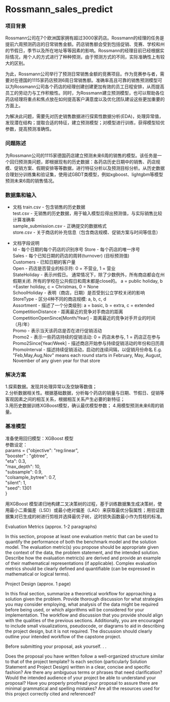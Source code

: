 # Rossmann_sales_predict


### **项目背景**

Rossmann公司在7个欧洲国家拥有超过3000家药店。Rossmann的经理的任务是提前六周预测药店的日常销售金额。药店销售额会受到包括促销、竞赛、学校和州的节假日，季节以及所在地址等等因素的影响。Rossmann的经理目前已经根据实际情况，用个人的方式进行了种种预测，由于预测方式的不同，实际准确性上有较大的区别。

为此，Rossmann公司举行了预测日常销售金额的竞赛项目。作为竞赛参与者，需要对在德国的1115家药店预测6周日常销售额。准确率高且可靠的销售预测模型可以为Rossmann公司各个药店的经理创建创建更加有效的员工日程安排，从而提高员工的劳动力与工作积极性。同时，为Rossmann建立预测模型，也可以帮助各位药店经理将重点和焦点放在如何提高客户满意度以及优化团队建设这些更加重要的方面上。

为解决此问题，需要先对历史销售数据进行探索性数据分析(EDA)，处理异常值，发现潜在结构；提取合适的特征，建立预测模型；对模型进行训练，获得模型较优参数，提高预测准确性。


### **问题陈述**

为Rossmann公司的1115家德国药店建立预测未来6周的销售的模型。该任务是一个回归预测类问题，即根据现有的历史数据：各药店历史日期中的销售、药店规模、促销方案、假期安排等等数据，进行特征分析以及预测目标分析。从历史数据合理划分训练集和验证集，使用试GBDT类模型，例如xgboost、lightgbm等模型预测未来6周的销售情况。



### **数据集和输入**

- 文档
train.csv - 包含销售的历史数据  
test.csv - 无销售的历史数据，用于输入模型后得出预测值，与实际销售比较计算准确率  
sample_submission.csv - 正确提交的数据格式  
store.csv - 关于商店的补充信息（包含商店规模、促销方案与时间等信息）

- 文档字段说明  
Id - 每个日期的每个药店的识别序号
Store - 每个药店的唯一序号  
Sales - 每个已知日期的药店的周转(turnover) (目标预测值)  
Customers - 已知日期的客户量  
Open - 药店是否营业的标示符: 0 = 不营业, 1 = 营业  
StateHoliday - 表示州假日。 通常情况下，除了少数例外，所有商店都会在州假期关闭. 所有的学校在公共假日和周末都是close的。 a = public holiday, b =Easter holiday, c = Christmas, 0 = None  
SchoolHoliday - 表明（商店，日期）是否受到公立学校关闭的影响  
StoreType - 区分4种不同的商店规模: a, b, c, d  
Assortment - 描述了一个分类级别: a = basic, b = extra, c = extended  
CompetitionDistance - 距离最近的竞争对手商店的距离  
CompetitionOpenSince[Month/Year] - 距离最近的竞争对手开业的时间（月/年）  
Promo - 表示当天该药店是否在进行促销活动  
Promo2 - 表示一些药店持续的促销活动: 0 = 药店未参与, 1 = 药店正在参与  
Promo2Since[Year/Week] - 描述商店开始参与持续促销活动的年份和日历周  
PromoInterval - 描述持续促销活动，启动的连续间隔，以促销月份命名 E.g. "Feb,May,Aug,Nov" means each round starts in February, May, August, November of any given year for that store

### **解决方案**

1.探索数据。发现并处理异常以及空缺等数值；  
2.分析数据相关性。根据基础数据，分析每个药店的销量与日期、节假日、促销等客观因素之间的相互关系，根据相互关系产生必要的新特征；  
3.用历史数据训练XGBoost模型，确认最优模型参数；
4.用模型预测未来6周的销量。

### **基准模型**

准备使用回归模型：XGBoost 模型    
参数设定：  
params = {"objective": "reg:linear",  
          "booster" : "gbtree",  
          "eta": 0.3,  
          "max_depth": 10,  
          "subsample": 0.9,  
          "colsample_bytree": 0.7,  
          "silent": 1,  
          "seed": 1301  
          }

用XGBoost 模型递归地构建二叉决策树的过程，基于训练数据集生成决策树，使用最小二乘偏差（LSD）或最小绝对偏差（LAD）来获取最优分裂属性；用验证数据集对已生成的树进行剪枝并选择最优子树，这时损失函数最小作为剪枝的标准。

Evaluation Metrics
(approx. 1-2 paragraphs)

In this section, propose at least one evaluation metric that can be used to quantify the performance of both the benchmark model and the solution model. The evaluation metric(s) you propose should be appropriate given the context of the data, the problem statement, and the intended solution. Describe how the evaluation metric(s) are derived and provide an example of their mathematical representations (if applicable). Complex evaluation metrics should be clearly defined and quantifiable (can be expressed in mathematical or logical terms).

Project Design
(approx. 1 page)

In this final section, summarize a theoretical workflow for approaching a solution given the problem. Provide thorough discussion for what strategies you may consider employing, what analysis of the data might be required before being used, or which algorithms will be considered for your implementation. The workflow and discussion that you provide should align with the qualities of the previous sections. Additionally, you are encouraged to include small visualizations, pseudocode, or diagrams to aid in describing the project design, but it is not required. The discussion should clearly outline your intended workflow of the capstone project.

Before submitting your proposal, ask yourself. . .

Does the proposal you have written follow a well-organized structure similar to that of the project template?
Is each section (particularly Solution Statement and Project Design) written in a clear, concise and specific fashion? Are there any ambiguous terms or phrases that need clarification?
Would the intended audience of your project be able to understand your proposal?
Have you properly proofread your proposal to assure there are minimal grammatical and spelling mistakes?
Are all the resources used for this project correctly cited and referenced?

